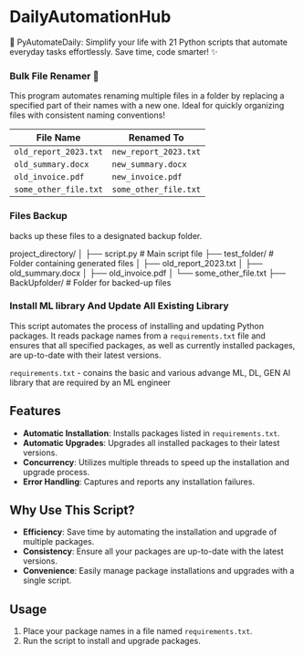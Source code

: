 # DailyAutomationHub

🚀 PyAutomateDaily: Simplify your life with 21 Python scripts that automate everyday tasks effortlessly. Save time, code smarter! ✨

### Bulk File Renamer 📂

This program automates renaming multiple files in a folder by replacing a specified part of their names with a new one. Ideal for quickly organizing files with consistent naming conventions!


| **File Name**              | **Renamed To**          |  
|----------------------------|-------------------------|  
| `old_report_2023.txt`      | `new_report_2023.txt`   |  
| `old_summary.docx`         | `new_summary.docx`      |  
| `old_invoice.pdf`          | `new_invoice.pdf`       |  
| `some_other_file.txt`      | `some_other_file.txt`   |  

### Files Backup 

backs up these files to a designated backup folder.

project_directory/
│
├── script.py       # Main script file
├── test_folder/    # Folder containing generated files
│   ├── old_report_2023.txt
│   ├── old_summary.docx
│   ├── old_invoice.pdf
│   └── some_other_file.txt
├── BackUpfolder/   # Folder for backed-up files

### Install ML library And Update All Existing Library

This script automates the process of installing and updating Python packages. It reads package names from a `requirements.txt` file and ensures that all specified packages, as well as currently installed packages, are up-to-date with their latest versions.

``` requirements.txt ``` - conains the basic and various advange ML, DL, GEN AI library that are required by an ML engineer

## Features

- **Automatic Installation**: Installs packages listed in `requirements.txt`.
- **Automatic Upgrades**: Upgrades all installed packages to their latest versions.
- **Concurrency**: Utilizes multiple threads to speed up the installation and upgrade process.
- **Error Handling**: Captures and reports any installation failures.

## Why Use This Script?

- **Efficiency**: Save time by automating the installation and upgrade of multiple packages.
- **Consistency**: Ensure all your packages are up-to-date with the latest versions.
- **Convenience**: Easily manage package installations and upgrades with a single script.

## Usage

1. Place your package names in a file named `requirements.txt`.
2. Run the script to install and upgrade packages.